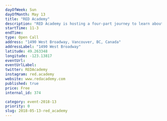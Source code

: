 ```yaml
---
dayOfWeek: Sun
dayOfMonth: May 13
title: "RED Academy"
description: "RED Academy is hosting a four-part journey to learn about the design process and our work with community partners in the city.<br> <br> In Research Republic, learn how designers are not locked away in a room. We’re active in learning everything about our users. We use interviews with curated questions to discern the wants and needs of the clients/users.<br> <br> Participate in two activities that’s about one part UI (User-Interface) design with a visual test and one part UX (User Experience) design by conducting an interview. <br> <br> Join us at Designer’s Den to go on a magical carpet ride to learn about the design process through short, punchy explanations. There will be lots of opportunities to practice what we preach through mini activities that involving mood boards, typography, colour theory and rapid iteration in 10 second quick-draws.<br> <br> Come on a hike into The UX Forest! Participate in rapid landing page design challenges and affinity diagramming exercises. Find out why UX design is important, on the rise and how it can be applied to any digital product.<br> <br> Explore the Community Partner Harbour and meet alumni and their portfolios of work with our Community Partners. Community Partners are either non-profits or impact based start-ups within the city. In the Harbour you can pick up some connections and great design inspiration. <br> <br> Finally stay for Party Town to have a coffee, get a chance to win a free Essentials design course, and network with Vancouver's design community."
startTime: 11-3
endTime: 
type: Open Call
address: "1490 West Broadway, Vancouver, BC, Canada"
addressLabel: "1490 West Broadway"
latitude: 49.263348
longitude: -123.13817
eventUrl: 
eventUrlLabel: 
twitter: REDAcademy
instagram: red.academy
website: www.redacademy.com
published: true
price: Free
internal_id: 374

category: event-2018-13
priority: 0
slug: 2018-05-13-red_academy
---
```

